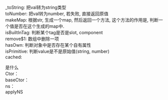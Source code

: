 _toString: 把val转为string类型  
toNumber: 把val转为number, 若失败, 直接返回原值  
makeMap: 根据str, 生成一个map, 然后返回一个方法, 这个方法的作用是, 判断一个值是否在这个生成的map中.  
isBuiltInTag: 判断某个tag是否是slot, component  
remove$1: 数组中删除一项  
hasOwn: 判断对象中是否存在某个自有属性  
isPrimitive: 判断value是不是原始值(string, number)  
cached:  

是什么  
Ctor：  
baseCtor：  
ns：  
applyNS  





















